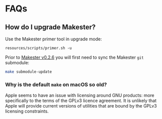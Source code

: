 # FAQs

## How do I upgrade Makester?

Use the Makester primer tool in upgrade mode:

```
resources/scripts/primer.sh -u
```

Prior to [Makester v0.2.6](https://github.com/loum/makester/releases/tag/0.2.6) you will first need
to sync the Makester `git` submodule:

```sh
make submodule-update
```

### Why is the default `make` on macOS so old?

Apple seems to have an issue with licensing around GNU products: more specifically to the terms of the GPLv3 licence agreement. It is unlikely that Apple will provide current versions of utilities that are bound by the GPLv3 licensing constraints.
